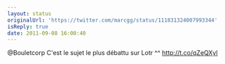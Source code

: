 ```yaml
---
layout: status
originalUrl: 'https://twitter.com/marcgg/status/111831324007993344'
isReply: true
date: 2011-09-08 16:00:40
---
```


@Bouletcorp C'est le sujet le plus débattu sur Lotr ^^ http://t.co/qZeQXyl
